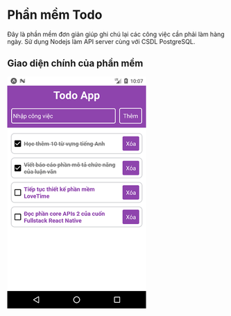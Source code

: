 # Phần mềm Todo
Đây là phần mềm đơn giản giúp ghi chú lại các công việc cần phải làm hàng ngày. Sử dụng Nodejs làm API server cùng với CSDL PostgreSQL.

## Giao diện chính của phần mềm
![Giao diện chính của phần mềm](home_screen.png "Giao diện chính")